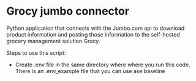 # Grocy jumbo connector
Python application that connects with the Jumbo.com api to download product information and posting those information to the self-hosted grocery management solution Grocy.

Steps to use this script:

* Create .env file in the same directory where where you run this code. There is an .env_example file that you can use ase baseline

